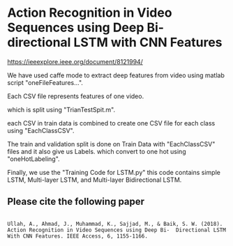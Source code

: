 # Action Recognition in Video Sequences using Deep Bi-directional LSTM with CNN Features

https://ieeexplore.ieee.org/document/8121994/


We have used caffe mode to extract deep features from video using matlab script "oneFileFeatures...".

Each CSV file represents features of one video.

which is split using "TrianTestSpit.m".

each CSV in train data is combined to create one CSV file for each class using "EachClassCSV".

The train and validation split is done on Train Data with "EachClassCSV" files and it also give us Labels. which convert to one hot using "oneHotLabeling".

Finally, we use the "Training Code for LSTM.py" this code contains simple LSTM, Multi-layer LSTM, and Multi-layer Bidirectional LSTM.




## Please cite the following paper
<pre>
<code>
Ullah, A., Ahmad, J., Muhammad, K., Sajjad, M., & Baik, S. W. (2018). Action Recognition in Video Sequences using Deep Bi-  Directional LSTM With CNN Features. IEEE Access, 6, 1155-1166.
</code>
</pre>



